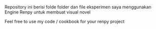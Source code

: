 Repository ini berisi folde folder dan file eksperimen saya menggunakan Engine Renpy untuk membuat visual novel

Feel free to use my code / cookbook for your renpy project
